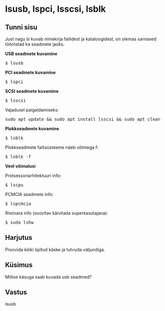 # lsusb, lspci, lsscsi, lsblk

## Tunni sisu

Just nagu *ls* kuvab nimekirja failidest ja kataloogidest, on olemas sarnased tööriistad ka seadmete jaoks.

<b> USB seadmete kuvamine</b>

<pre>$ lsusb </pre>

<b>PCI seadmete kuvamine</b>

<pre>$ lspci </pre>

<b>SCSI seadmete kuvamine</b>

<pre>$ lsscsi </pre>

Vajadusel paigaldamiseks:
<pre>sudo apt update && sudo apt install lsscsi && sudo apt clean</pre>

<b>Plokkseadmete kuvamine</b>

<pre>$ lsblk</pre>

Plokkseadmete failisüsteeme näeb võtmega f:
<pre>$ lsblk -f</pre>

<b>Veel võimalusi</b>

Protsessoriarhitektuuri info:
<pre>$ lscpu</pre>

PCMCIA seadmete info:
<pre>$ lspcmcia</pre>

Riistvara info (soovitav käivitada superkasutajana):
<pre>$ sudo lshw</pre>

## Harjutus

Proovida kõiki õpitud käske ja tutvuda väljundiga.

## Küsimus

Millise käsuga saab kuvada usb seadmed?

## Vastus

lsusb
